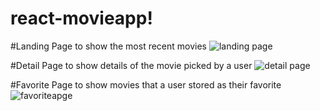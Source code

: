 # react-movieapp!

#Landing Page to show the most recent movies
![landing page](https://user-images.githubusercontent.com/31829350/138244139-fcd89c70-361b-4dd0-9b7e-8e648baa037d.png)


#Detail Page to show details of the movie picked by a user
![detail page](https://user-images.githubusercontent.com/31829350/138244296-c2c22069-28b1-4a5c-9002-1edcfa25f4c3.png)


#Favorite Page to show movies that a user stored as their favorite
![favoriteapge](https://user-images.githubusercontent.com/31829350/138243887-0eb184c6-09f7-45fe-ab1b-27e319d9b83d.png)
